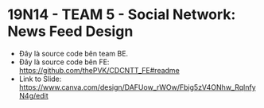 # 19N14 - TEAM 5 - Social Network: News Feed Design

- Đây là source code bên team BE.
- Đây là source code bên FE: https://github.com/thePVK/CDCNTT_FE#readme
- Link to Slide: https://www.canva.com/design/DAFUow_rWOw/Fbig5zV4ONhw_RqlnfyN4g/edit


